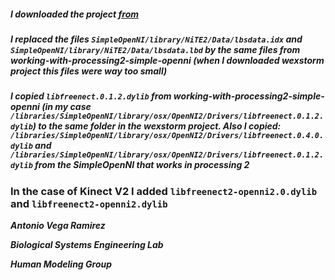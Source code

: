 ##### I downloaded the project [from](https://github.com/wexstorm/simple-openni)

##### I replaced the files ```SimpleOpenNI/library/NiTE2/Data/lbsdata.idx``` and ```SimpleOpenNI/library/NiTE2/Data/lbsdata.lbd``` by the same files from working-with-processing2-simple-openni (when I downloaded wexstorm project this files were way too small)

##### I copied ```libfreenect.0.1.2.dylib``` from working-with-processing2-simple-openni (in my case ```/libraries/SimpleOpenNI/library/osx/OpenNI2/Drivers/libfreenect.0.1.2.dylib```) to the same folder in the wexstorm project. Also I copied: ```/libraries/SimpleOpenNI/library/osx/OpenNI2/Drivers/libfreenect.0.4.0.dylib``` and ```/libraries/SimpleOpenNI/library/osx/OpenNI2/Drivers/libfreenect.0.1.2.dylib``` from the SimpleOpenNI that works in processing 2

### In the case of Kinect V2 I added ```libfreenect2-openni2.0.dylib``` and ```libfreenect2-openni2.dylib```

***Antonio Vega Ramirez***

***Biological Systems Engineering Lab***

***Human Modeling Group***

